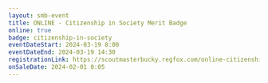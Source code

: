 ```yaml
---
layout: smb-event
title: ONLINE - Citizenship in Society Merit Badge
online: true
badge: citizenship-in-society
eventDateStart: 2024-03-19 8:00
eventDateEnd: 2024-03-19 14:30
registrationLink: https://scoutmasterbucky.regfox.com/online-citizenship-in-society-merit-badge-2024-03-19am
onSaleDate: 2024-02-01 0:05
---
```

